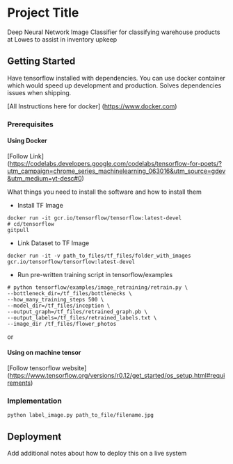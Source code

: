 # Project Title

Deep Neural Network Image Classifier for classifying warehouse products at Lowes to assist in inventory upkeep

## Getting Started

Have tensorflow installed with dependencies. You can use docker container which would speed up development and production. Solves dependencies issues when shipping.

[All Instructions here for docker] (https://www.docker.com)

### Prerequisites

#### Using Docker
[Follow Link] (https://codelabs.developers.google.com/codelabs/tensorflow-for-poets/?utm_campaign=chrome_series_machinelearning_063016&utm_source=gdev&utm_medium=yt-desc#0)

What things you need to install the software and how to install them

* Install TF Image
```
docker run -it gcr.io/tensorflow/tensorflow:latest-devel
# cd/tensorflow
gitpull
```
* Link Dataset to TF Image
```
docker run -it -v path_to_files/tf_files/folder_with_images gcr.io/tensorflow/tensorflow:latest-devel
```
* Run pre-written training script in tensorflow/examples
```
# python tensorflow/examples/image_retraining/retrain.py \
--bottleneck_dir=/tf_files/bottlenecks \
--how_many_training_steps 500 \
--model_dir=/tf_files/inception \
--output_graph=/tf_files/retrained_graph.pb \
--output_labels=/tf_files/retrained_labels.txt \
--image_dir /tf_files/flower_photos
```

or

#### Using on machine tensor
[Follow tensorflow website] (https://www.tensorflow.org/versions/r0.12/get_started/os_setup.html#requirements)



### Implementation 

```
python label_image.py path_to_file/filename.jpg
```

## Deployment

Add additional notes about how to deploy this on a live system

